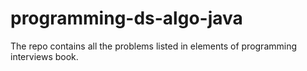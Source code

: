# programming-ds-algo-java
The repo contains all the problems listed in elements of programming interviews book. 
